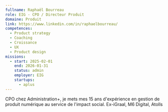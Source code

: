 ```yaml
---
fullname: Raphaël Bourreau
role: EIG - CPO / Directeur Produit
domaine: Produit
link: https://www.linkedin.com/in/raphaelbourreau/
competences:
  - Product strategy
  - Coaching
  - Croissance
  - UX
  - Product design
missions:
  - start: 2025-02-01
    end: 2026-01-31
    status: admin
    employer: EIG
    startups:
      - aplus
---
```

CPO chez Administration+, je mets mes 15 ans d'expérience en gestion de produit numérique au service de l'impact social.
Ex-iGraal, M6 Digital, Atolls